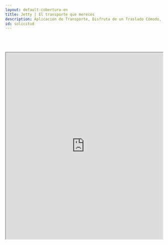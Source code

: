```yaml
---
layout: default-cobertura-en
title: Jetty | El transporte que mereces
description: Aplicación de Transporte, Disfruta de un Traslado Cómodo, Rápido y Seguro de Manera Diaria a Bordo de Nuestras Camionetas Ejecutivas con Conductores Verificados.
id: solicitud
---
```


<div class="mapa" style="margin-top: 68px;">
  <iframe src="https://jetty-web.herokuapp.com/" style="width: 100%; height: 600px;"></iframe>
</div>
